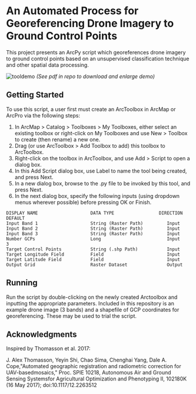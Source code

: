 # An Automated Process for Georeferencing Drone Imagery to Ground Control Points

This project presents an ArcPy script which georeferences drone imagery to ground control points based on an 
unsupervised classification technique and other spatial data processing.

![tooldemo](https://user-images.githubusercontent.com/43111524/50660810-0cad9600-0f6f-11e9-8df0-7a80c6b836ea.png)
*(See pdf in repo to download and enlarge demo)*


## Getting Started

To use this script, a user first must create an ArcToolbox in ArcMap or ArcPro via the following steps:

1.   In  ArcMap > Catalog > Toolboxes > My Toolboxes, either select an existing toolbox
or right-click on My Toolboxes and use New > Toolbox to create (then rename) a new one.
2.   Drag (or use ArcToolbox > Add Toolbox to add) this toolbox to ArcToolbox.
3.   Right-click on the toolbox in ArcToolbox, and use Add > Script to open a dialog box.
4.   In this Add Script dialog box, use Label to name the tool being created, and press Next.
5.   In a new dialog box, browse to the .py file to be invoked by this tool, and press Next.
6.   In the next dialog box, specify the following inputs (using dropdown menus wherever possible)
before pressing OK or Finish.

```
DISPLAY NAME                    DATA TYPE                 DIRECTION    DEFAULT
Input Band 1                    String (Raster Path)         Input
Input Band 2                    String (Raster Path)         Input
Input Band 3                    String (Raster Path)         Input
Number GCPs                     Long                         Input        3
Target Control Points           String (.shp Path)           Input
Target Longitude Field          Field                        Input
Target Latitude Field           Field                        Input
Output Grid                     Raster Dataset               Output

```

## Running

Run the script by double-clicking on the newly created Arctoolbox and inputting the appropriate parameters.
Included in this repository is an example drone image (3 bands) and a shapefile of GCP coordinates for georeferencing.
These may be used to trial the script.


## Acknowledgments

Inspired by Thomasson et al. 2017:

J. Alex  Thomasson, Yeyin  Shi, Chao  Sima, Chenghai  Yang, Dale A. Cope,"Automated geographic registration and radiometric correction for UAV-basedmosaics," Proc. SPIE 10218, Autonomous Air and Ground Sensing Systemsfor Agricultural Optimization and Phenotyping II, 102180K (16 May 2017); doi:10.1117/12.2263512


